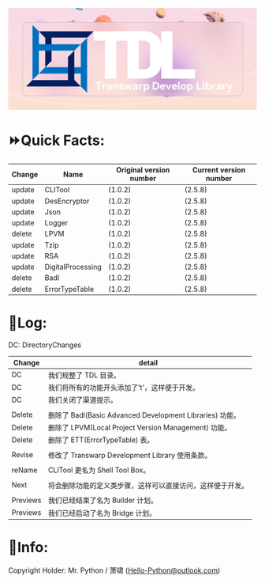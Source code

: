 ![image](https://github.com/Xiaoxiao114514/TDL/raw/main/TDL_LOGO_LIGHT_Background.png)
# ⏩Quick Facts:
| Change | Name              | Original version number | Current version number |
|--------|-------------------|-------------------------|------------------------|
| update | CLITool           | (1.0.2)                 | (2.5.8)                |
| update | DesEncryptor      | (1.0.2)                 | (2.5.8)                |
| update | Json              | (1.0.2)                 | (2.5.8)                |
| update | Logger            | (1.0.2)                 | (2.5.8)                |
| delete | LPVM              | (1.0.2)                 | (2.5.8)                |
| update | Tzip              | (1.0.2)                 | (2.5.8)                |
| update | RSA               | (1.0.2)                 | (2.5.8)                |
| update | DigitalProcessing | (1.0.2)                 | (2.5.8)                |
| delete | Badl              | (1.0.2)                 | (2.5.8)                |
| delete | ErrorTypeTable    | (1.0.2)                 | (2.5.8)                |


# 📒Log:
DC: DirectoryChanges

| Change   | detail                                                  |
|----------|---------------------------------------------------------|
| DC       | 我们规整了 TDL 目录。                                     |
| DC       | 我们将所有的功能开头添加了't'，这样便于开发。               |
| DC       | 我们关闭了渠道提示。                                      |
|||
| Delete   | 删除了 Badl(Basic Advanced Development Libraries) 功能。 |
| Delete   | 删除了 LPVM(Local Project Version Management) 功能。     |
| Delete   | 删除了 ETT(ErrorTypeTable) 表。                          |
|||
| Revise   | 修改了 Transwarp Development Library 使用条款。          |
|||
| reName   | CLITool 更名为 Shell Tool Box。                          |
|||
| Next     | 将会删除功能的定义类步骤，这样可以直接访问，这样便于开发。   |
|||
| Previews | 我们已经结束了名为 Builder 计划。                         |
| Previews | 我们已经启动了名为 Bridge 计划。                          |


# 🌠Info:
Copyright Holder: Mr. Python / 萧啸 (Hello-Python@outlook.com)
